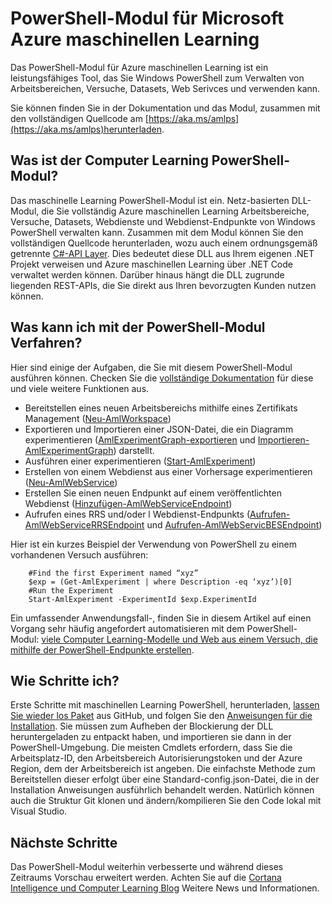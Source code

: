<properties
    pageTitle="PowerShell-Modul für maschinelle Learning | Microsoft Azure"
    description="Das PowerShell-Modul für Azure maschinellen Learning steht im Modus public Preview-Version. Formular mit PowerShell erstellen und Verwalten von Arbeitsbereichen, Versuche, Webdienste und mehr."
    keywords="Experimentieren Sie, lineare Regression, Computer Learning Algorithmen, Computer Learning Lernprogramm Vorhersage Modellierung Techniken, Daten Wissenschaft experimentieren"
    services="machine-learning"
    documentationCenter=""
    authors="hning86"
    manager="jhubbard"
    editor="cgronlun"/>

<tags
    ms.service="machine-learning"
    ms.workload="data-services"
    ms.tgt_pltfrm="na"
    ms.devlang="na"
    ms.topic="article"
    ms.date="08/05/2016"
    ms.author="garye;haining"/>

# <a name="powershell-module-for-microsoft-azure-machine-learning"></a>PowerShell-Modul für Microsoft Azure maschinellen Learning

Das PowerShell-Modul für Azure maschinellen Learning ist ein leistungsfähiges Tool, das Sie Windows PowerShell zum Verwalten von Arbeitsbereichen, Versuche, Datasets, Web Serivces und verwenden kann.

Sie können finden Sie in der Dokumentation und das Modul, zusammen mit den vollständigen Quellcode am [https://aka.ms/amlps](https://aka.ms/amlps)herunterladen. 

## <a name="what-is-the-machine-learning-powershell-module"></a>Was ist der Computer Learning PowerShell-Modul?

Das maschinelle Learning PowerShell-Modul ist ein. Netz-basierten DLL-Modul, die Sie vollständig Azure maschinellen Learning Arbeitsbereiche, Versuche, Datasets, Webdienste und Webdienst-Endpunkte von Windows PowerShell verwalten kann. Zusammen mit dem Modul können Sie den vollständigen Quellcode herunterladen, wozu auch einem ordnungsgemäß getrennte [C#-API Layer](https://github.com/hning86/azuremlps/blob/master/code/AzureMLSDK.cs). Dies bedeutet diese DLL aus Ihrem eigenen .NET Projekt verweisen und Azure maschinellen Learning über .NET Code verwaltet werden können. Darüber hinaus hängt die DLL zugrunde liegenden REST-APIs, die Sie direkt aus Ihren bevorzugten Kunden nutzen können.

## <a name="what-can-i-do-with-the-powershell-module"></a>Was kann ich mit der PowerShell-Modul Verfahren?

Hier sind einige der Aufgaben, die Sie mit diesem PowerShell-Modul ausführen können. Checken Sie die [vollständige Dokumentation](https://aka.ms/amlps) für diese und viele weitere Funktionen aus.

- Bereitstellen eines neuen Arbeitsbereichs mithilfe eines Zertifikats Management ([Neu-AmlWorkspace](https://github.com/hning86/azuremlps#new-amlworkspace))
- Exportieren und Importieren einer JSON-Datei, die ein Diagramm experimentieren ([AmlExperimentGraph-exportieren](https://github.com/hning86/azuremlps#export-amlexperimentgraph) und [Importieren-AmlExperimentGraph](https://github.com/hning86/azuremlps#import-amlexperimentgraph)) darstellt.
- Ausführen einer experimentieren ([Start-AmlExperiment](https://github.com/hning86/azuremlps#start-amlexperiment))
- Erstellen von einem Webdienst aus einer Vorhersage experimentieren ([Neu-AmlWebService](https://github.com/hning86/azuremlps#new-amlwebservice))
- Erstellen Sie einen neuen Endpunkt auf einem veröffentlichten Webdienst ([Hinzufügen-AmlWebServiceEndpoint](https://github.com/hning86/azuremlps#add-amlwebserviceendpoint))
- Aufrufen eines RRS und/oder l Webdienst-Endpunkts ([Aufrufen-AmlWebServiceRRSEndpoint](https://github.com/hning86/azuremlps#invoke-amlwebservicerrsendpoint) und [Aufrufen-AmlWebServicBESEndpoint](https://github.com/hning86/azuremlps#invoke-amlwebservicebesendpoint))

Hier ist ein kurzes Beispiel der Verwendung von PowerShell zu einem vorhandenen Versuch ausführen:

        #Find the first Experiment named “xyz”
        $exp = (Get-AmlExperiment | where Description -eq ‘xyz’)[0]
        #Run the Experiment
        Start-AmlExperiment -ExperimentId $exp.ExperimentId 

Ein umfassender Anwendungsfall-, finden Sie in diesem Artikel auf einen Vorgang sehr häufig angefordert automatisieren mit dem PowerShell-Modul: [viele Computer Learning-Modelle und Web aus einem Versuch, die mithilfe der PowerShell-Endpunkte erstellen](machine-learning-create-models-and-endpoints-with-powershell.md).

## <a name="how-do-i-get-started"></a>Wie Schritte ich?

Erste Schritte mit maschinellen Learning PowerShell, herunterladen, [lassen Sie wieder los Paket](https://github.com/hning86/azuremlps/releases) aus GitHub, und folgen Sie den [Anweisungen für die Installation](https://github.com/hning86/azuremlps/blob/master/README.md). Sie müssen zum Aufheben der Blockierung der DLL heruntergeladen zu entpackt haben, und importieren sie dann in der PowerShell-Umgebung. Die meisten Cmdlets erfordern, dass Sie die Arbeitsplatz-ID, den Arbeitsbereich Autorisierungstoken und der Azure Region, dem der Arbeitsbereich ist angeben. Die einfachste Methode zum Bereitstellen dieser erfolgt über eine Standard-config.json-Datei, die in der Installation Anweisungen ausführlich behandelt werden. Natürlich können auch die Struktur Git klonen und ändern/kompilieren Sie den Code lokal mit Visual Studio.

## <a name="next-steps"></a>Nächste Schritte

Das PowerShell-Modul weiterhin verbesserte und während dieses Zeitraums Vorschau erweitert werden. Achten Sie auf die [Cortana Intelligence und Computer Learning Blog](https://blogs.technet.microsoft.com/machinelearning/) Weitere News und Informationen.
